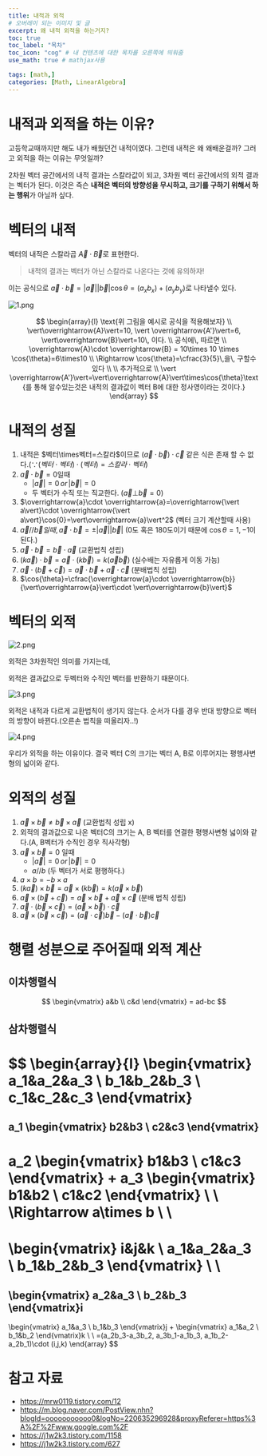 ```yaml
---
title: 내적과 외적
# 오버레이 되는 이미지 및 글
excerpt: 왜 내적 외적을 하는거지?
toc: true
toc_label: "목차"
toc_icon: "cog" # 내 컨텐츠에 대한 목차를 오른쪽에 띄워줌
use_math: true # mathjax사용

tags: [math,]
categories: [Math, LinearAlgebra]
---
```


# 내적과 외적을 하는 이유?
고등학교때까지만 해도 내가 배웠던건 내적이였다. 그런데 내적은 왜 왜배운걸까? 그러고 외적을 하는 이유는 무엇일까?

2차원 벡터 공간에서의 내적 결과는 스칼라값이 되고, 3차원 벡터 공간에서의 외적 결과는 벡터가 된다. 이것은 즉슨 **내적은 벡터의 방향성을 무시하고, 크기를 구하기 위해서 하는 행위**가 아닐까 싶다.

# 벡터의 내적
벡터의 내적은 스칼라곱 $\overrightarrow{A}\cdot\overrightarrow{B}$로 표현한다.

> 내적의 결과는 벡터가 아닌 스칼라로 나온다는 것에 유의하자!

이는 공식으로 $\overrightarrow{a}\cdot \overrightarrow{b} = \vert \overrightarrow{a} \vert\vert \overrightarrow{b}\vert\cos{\theta} = (a_x b_x)+(a_y b_y)$로 나타낼수 있다.

![1.png](../../../assets/images/Math/LinearAlgebra/내적외적/1.png)

$$
\begin{array}{l}
\text{위 그림을 예시로 공식을 적용해보자} \\
\vert\overrightarrow{A}\vert=10, \vert \overrightarrow{A'}\vert=6, \vert\overrightarrow{B}\vert=10\, 이다. \\
공식에\, 따르면 \\
\overrightarrow{A}\cdot \overrightarrow{B} = 10\times 10 \times \cos{\theta}=6\times10 \\
\Rightarrow \cos{\theta}=\cfrac{3}{5}\,을\, 구할수있다 \\
\\
추가적으로 \\
\vert \overrightarrow{A'}\vert=\vert\overrightarrow{A}\vert\times\cos{\theta}\text{를 통해 알수있는것은 내적의 결과값이 벡터 B에 대한 정사영이라는 것이다.}
\end{array}
$$

# 내적의 성질
1. 내적은 $벡터\times벡터=스칼라$이므로 $(\overrightarrow{a}\cdot \overrightarrow{b})\cdot \overrightarrow{c}$ 같은 식은 존재 할 수 없다.($\because (벡터\cdot 벡터)\cdot (벡터) = 스칼라 \cdot 벡터$)
1. $\overrightarrow{a}\cdot \overrightarrow{b}=0$일때
    * $\vert\overrightarrow{a}\vert=0\, or\, \vert\overrightarrow{b}\vert=0$
    * 두 벡터가 수직 또는 직교한다. ($\overrightarrow{a}\bot \overrightarrow{b} = 0$)
1. $\overrightarrow{a}\cdot \overrightarrow{a}=\overrightarrow{\vert a\vert}\cdot \overrightarrow{\vert a\vert}\cos{0}=\vert\overrightarrow{a}\vert^2$ (벡터 크기 계산할때 사용)
1. $\overrightarrow{a}//\overrightarrow{b}일때,\, \overrightarrow{a}\cdot \overrightarrow{b}=\pm\vert\overrightarrow{a}\vert\vert\overrightarrow{b}\vert$ (0도 혹은 180도이기 때문에 $\cos{\theta}=1, -1$이 된다.)
1. $\overrightarrow{a}\cdot \overrightarrow{b}=\overrightarrow{b}\cdot \overrightarrow{a}$ (교환법칙 성립)
1. $(k\overrightarrow{a})\cdot \overrightarrow{b}=\overrightarrow{a}\cdot (k\overrightarrow{b})=k(\overrightarrow{a}\overrightarrow{b})$ (실수배는 자유롭게 이동 가능)
1. $\overrightarrow{a}\cdot (\overrightarrow{b}+\overrightarrow{c})=\overrightarrow{a}\cdot \overrightarrow{b}+\overrightarrow{a}\cdot \overrightarrow{c}$ (분배법칙 성립)
1. $\cos{\theta}=\cfrac{\overrightarrow{a}\cdot \overrightarrow{b}}{\vert\overrightarrow{a}\vert\cdot \vert\overrightarrow{b}\vert}$


# 벡터의 외적
![2.png](../../../assets/images/Math/LinearAlgebra/내적외적/2.png)

외적은 3차원적인 의미를 가지는데,

외적은 결과값으로 두벡터와 수직인 벡터를 반환하기 때문이다.

![3.png](../../../assets/images/Math/LinearAlgebra/내적외적/3.png)

외적은 내적과 다르게 교환법칙이 생기지 않는다. 순서가 다를 경우 반대 방향으로 벡터의 방향이 바뀐다.(오른손 법칙을 떠올리자..!)

![4.png](../../../assets/images/Math/LinearAlgebra/내적외적/4.png)

우리가 외적을 하는 이유이다. 결국 벡터 C의 크기는 벡터 A, B로 이루어지는 평행사변형의 넓이와 같다.

# 외적의 성질
1. $\overrightarrow{a}\times \overrightarrow{b}\not=\overrightarrow{b}\times \overrightarrow{a}$ (교환법칙 성립 x)
1. 외적의 결과값으로 나온 벡터C의 크기는 A, B 벡터를 연결한 평행사변형 넓이와 같다.(A, B벡터가 수직인 경우 직사각형)
1. $\overrightarrow{a}\times \overrightarrow{b} = 0$ 일때
    * $\vert\overrightarrow{a}\vert=0\,or\,\vert\overrightarrow{b}\vert=0$
    * $a//b$ (두 벡터가 서로 평행하다.)
1. $a\times b=-b\times a$
1. $(k\overrightarrow{a})\times \overrightarrow{b}= \overrightarrow{a}\times(k\overrightarrow{b})=k(\overrightarrow{a}\times \overrightarrow{b})$
1. $\overrightarrow{a}\times(\overrightarrow{b}+\overrightarrow{c})=\overrightarrow{a}\times \overrightarrow{b}+\overrightarrow{a}\times \overrightarrow{c}$ (분배 법칙 성립)
1. $\overrightarrow{a}\cdot (\overrightarrow{b}\times \overrightarrow{c})=(\overrightarrow{a}\times \overrightarrow{b})\cdot \overrightarrow{c}$
1. $\overrightarrow{a}\times (\overrightarrow{b}\times \overrightarrow{c})=(\overrightarrow{a}\cdot \overrightarrow{c})\overrightarrow{b}-(\overrightarrow{a}\cdot \overrightarrow{b})\overrightarrow{c}$

# 행렬 성분으로 주어질때 외적 계산
## 이차행렬식
$$
\begin{vmatrix}
a&b \\
c&d
\end{vmatrix} =
ad-bc
$$
## 삼차행렬식
$$
\begin{array}{l}
\begin{vmatrix}
a_1&a_2&a_3 \\
b_1&b_2&b_3 \\
c_1&c_2&c_3
\end{vmatrix}
=
a_1
\begin{vmatrix}
b2&b3 \\
c2&c3
\end{vmatrix}
-
a_2
\begin{vmatrix}
b1&b3 \\
c1&c3
\end{vmatrix}
+
a_3
\begin{vmatrix}
b1&b2 \\
c1&c2
\end{vmatrix}
\\
\\
\Rightarrow a\times b \\ \\
=
\begin{vmatrix}
i&j&k \\
a_1&a_2&a_3 \\
b_1&b_2&b_3
\end{vmatrix}
\\ \\
=
\begin{vmatrix}
a_2&a_3 \\
b_2&b_3
\end{vmatrix}i
-
\begin{vmatrix}
a_1&a_3 \\
b_1&b_3
\end{vmatrix}j
+
\begin{vmatrix}
a_1&a_2 \\
b_1&b_2
\end{vmatrix}k
\\ \\
=(a_2b_3-a_3b_2, a_3b_1-a_1b_3, a_1b_2-a_2b_1)\cdot (i,j,k)
\end{array}
$$

# 참고 자료
* <https://mrw0119.tistory.com/12>
* <https://m.blog.naver.com/PostView.nhn?blogId=ooooooooooo0&logNo=220635296928&proxyReferer=https%3A%2F%2Fwww.google.com%2F>
* <https://j1w2k3.tistory.com/1158>
* <https://j1w2k3.tistory.com/627>